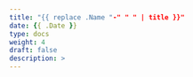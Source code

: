 ```yaml
---
title: "{{ replace .Name "-" " " | title }}"
date: {{ .Date }}
type: docs
weight: 4
draft: false
description: >
---
```



